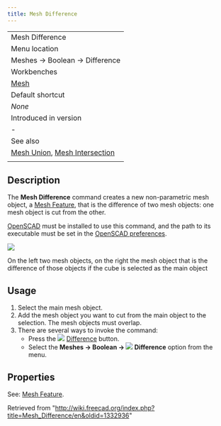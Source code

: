 ```yaml
---
title: Mesh Difference
---
```


|                                                                                                     |
| --------------------------------------------------------------------------------------------------- |
| Mesh Difference                                                                                     |
| Menu location                                                                                       |
| Meshes → Boolean → Difference                                                                       |
| Workbenches                                                                                         |
| [Mesh](/Mesh_Workbench "Mesh Workbench")                                                            |
| Default shortcut                                                                                    |
| _None_                                                                                              |
| Introduced in version                                                                               |
| -                                                                                                   |
| See also                                                                                            |
| [Mesh Union](/Mesh_Union "Mesh Union"), [Mesh Intersection](/Mesh_Intersection "Mesh Intersection") |
|                                                                                                     |

## Description

The **Mesh Difference** command creates a new non-parametric mesh object, a [Mesh Feature](/Mesh_Feature "Mesh Feature"), that is the difference of two mesh objects: one mesh object is cut from the other.

[OpenSCAD](http://www.openscad.org/) must be installed to use this command, and the path to its executable must be set in the [OpenSCAD preferences](/OpenSCAD_Preferences "OpenSCAD Preferences").

![](/images/Mesh_Difference_example.png)

On the left two mesh objects, on the right the mesh object that is the difference of those objects if the cube is selected as the main object

## Usage

1. Select the main mesh object.
2. Add the mesh object you want to cut from the main object to the selection. The mesh objects must overlap.
3. There are several ways to invoke the command:
   - Press the ![](/images/Mesh_Difference.svg) [Difference](/Mesh_Difference "Mesh Difference") button.
   - Select the **Meshes → Boolean → ![](/images/Mesh_Difference.svg) Difference** option from the menu.

## Properties

See: [Mesh Feature](/Mesh_Feature "Mesh Feature").

Retrieved from "<http://wiki.freecad.org/index.php?title=Mesh_Difference/en&oldid=1332936>"
